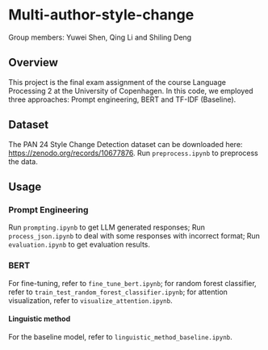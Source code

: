 # Multi-author-style-change
Group members: 
Yuwei Shen, Qing Li and Shiling Deng

## Overview
This project is the final exam assignment of the course Language Processing 2 at the University of Copenhagen. In this code, we employed three approaches: Prompt engineering, BERT and TF-IDF (Baseline).


## Dataset
The PAN 24 Style Change Detection dataset can be downloaded here: https://zenodo.org/records/10677876. Run `preprocess.ipynb` to preprocess the data.

## Usage
### Prompt Engineering
Run `prompting.ipynb` to get LLM generated responses; Run `process_json.ipynb` to deal with some responses with incorrect format; Run `evaluation.ipynb` to get evaluation results. 

### BERT
For fine-tuning, refer to `fine_tune_bert.ipynb`; for random forest classifier, refer to `train_test_random_forest_classifier.ipynb`; for attention visualization, refer to `visualize_attention.ipynb`. 

#### Linguistic method

For the baseline model, refer to `linguistic_method_baseline.ipynb`.